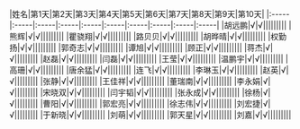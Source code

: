 |姓名|第1天|第2天|第3天|第4天|第5天|第6天|第7天|第8天|第9天|第10天|
|:-----|:-----|:-----|:-----|:-----|:-----|:-----|:-----|:-----|:-----|
|胡远鹏|√|√|||||||||
|熊辉|√|√|||||||||
|瞿骁翔|√|√|||||||||
|路贝贝|√|√|||||||||
|胡晔晴|√|√|||||||||
|权勤扬|√|√|||||||||
|郭奇志|√|√|||||||||
|谭旭|√|√|||||||||
|顾正|√|√|||||||||
|蒋杰|√|√|||||||||
|赵磊|√|√|||||||||
|闫磊|√|√|||||||||
|王莹|√|√|||||||||
|温鹏宇|√|√|||||||||
|高珊|√|√|||||||||
|唐余猛|√|√|||||||||
|连飞|√|√|||||||||
|李琳玉|√|√|||||||||
|赵英|√|√|||||||||
|张静|√|√|||||||||
|王佳祥|√|√|||||||||
|董瑞南|√|√|||||||||
|李永娟|√|√|||||||||
|宋晓双|√|√|||||||||
|闫宇韬|√|√|||||||||
|张永成|√|√|||||||||
|徐杨|√|√|||||||||
|曹阳|√|√|||||||||
|郭宏亮|√|√|||||||||
|徐志伟|√|√|||||||||
|刘宏捷|√|√|||||||||
|于新晓|√|√|||||||||
|刘萌|√|√|||||||||
|郭天星|√|√|||||||||
|刘嘉|√|√|||||||||
